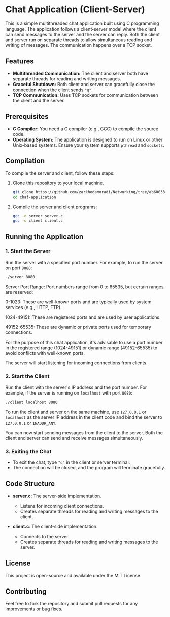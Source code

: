 
# Chat Application (Client-Server)

This is a simple multithreaded chat application built using C programming language. The application follows a client-server model where the client can send messages to the server and the server can reply. Both the client and server run on separate threads to allow simultaneous reading and writing of messages. The communication happens over a TCP socket.

## Features

- **Multithreaded Communication:** The client and server both have separate threads for reading and writing messages.
- **Graceful Shutdown:** Both client and server can gracefully close the connection when the client sends `"q"`.
- **TCP Communication:** Uses TCP sockets for communication between the client and the server.

## Prerequisites

- **C Compiler:** You need a C compiler (e.g., GCC) to compile the source code.
- **Operating System:** The application is designed to run on Linux or other Unix-based systems. Ensure your system supports `pthread` and `sockets`.

## Compilation

To compile the server and client, follow these steps:

1. Clone this repository to your local machine.

   ```bash
   git clone https://github.com/zarkhodamoradi/Networking/tree/ab600331829dd5509e19ea926814124564867bf7/Chat-application-c
   cd chat-application
   ```

2. Compile the server and client programs:

   ```bash
   gcc -o server server.c 
   gcc -o client client.c 
   ```

## Running the Application

### 1. Start the Server

Run the server with a specified port number. For example, to run the server on port `8080`:

```bash
./server 8080
```

Server Port Range: Port numbers range from 0 to 65535, but certain ranges are reserved:

0-1023: These are well-known ports and are typically used by system services (e.g., HTTP, FTP).

1024-49151: These are registered ports and are used by user applications.

49152-65535: These are dynamic or private ports used for temporary connections.

For the purpose of this chat application, it's advisable to use a port number in the registered range (1024-49151) or dynamic range (49152-65535) to avoid conflicts with well-known ports.

The server will start listening for incoming connections from clients.

### 2. Start the Client

Run the client with the server's IP address and the port number. For example, if the server is running on `localhost` with port `8080`:

```bash
./client localhost 8080
```
To run the client and server on the same machine, use `127.0.0.1` or `localhost` as the server IP address in the client code and bind the server to `127.0.0.1` or `INADDR_ANY`.


You can now start sending messages from the client to the server. Both the client and server can send and receive messages simultaneously.

### 3. Exiting the Chat

- To exit the chat, type `"q"` in the client or server terminal.
- The connection will be closed, and the program will terminate gracefully.

## Code Structure

- **server.c**: The server-side implementation.
  - Listens for incoming client connections.
  - Creates separate threads for reading and writing messages to the client.

- **client.c**: The client-side implementation.
  - Connects to the server.
  - Creates separate threads for reading and writing messages to the server.

## License

This project is open-source and available under the MIT License.

## Contributing

Feel free to fork the repository and submit pull requests for any improvements or bug fixes.

